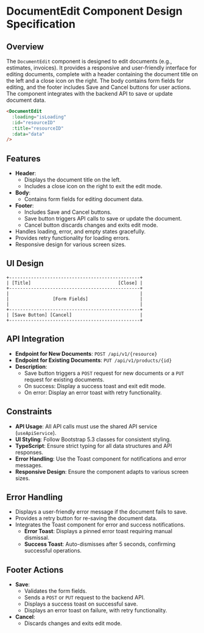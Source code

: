 # DocumentEdit Component Design Specification

## Overview

The `DocumentEdit` component is designed to edit documents (e.g., estimates, invoices). It provides a responsive and user-friendly interface for editing documents, complete with a header containing the document title on the left and a close icon on the right. The body contains form fields for editing, and the footer includes Save and Cancel buttons for user actions. The component integrates with the backend API to save or update document data.

```html
<DocumentEdit
  :loading="isLoading"
  :id="resourceID"
  :title="resourceID"
  :data="data"
/>
```

## Features

- **Header**:
  - Displays the document title on the left.
  - Includes a close icon on the right to exit the edit mode.
- **Body**:
  - Contains form fields for editing document data.
- **Footer**:
  - Includes Save and Cancel buttons.
  - Save button triggers API calls to save or update the document.
  - Cancel button discards changes and exits edit mode.
- Handles loading, error, and empty states gracefully.
- Provides retry functionality for loading errors.
- Responsive design for various screen sizes.

## UI Design

```text
+------------------------------------------------+
| [Title]                                [Close] |
+------------------------------------------------+
|                                                |
|                [Form Fields]                   |
|                                                |
+------------------------------------------------+
| [Save Button] [Cancel]                         |
+------------------------------------------------+
```

## API Integration

- **Endpoint for New Documents**: `POST /api/v1/{resource}`
- **Endpoint for Existing Documents**: `PUT /api/v1/products/{id}`
- **Description**:
  - Save button triggers a `POST` request for new documents or a `PUT` request for existing documents.
  - On success: Display a success toast and exit edit mode.
  - On error: Display an error toast with retry functionality.

## Constraints

- **API Usage**: All API calls must use the shared API service (`useApiService`).
- **UI Styling**: Follow Bootstrap 5.3 classes for consistent styling.
- **TypeScript**: Ensure strict typing for all data structures and API responses.
- **Error Handling**: Use the Toast component for notifications and error messages.
- **Responsive Design**: Ensure the component adapts to various screen sizes.

## Error Handling

- Displays a user-friendly error message if the document fails to save.
- Provides a retry button for re-saving the document data.
- Integrates the Toast component for error and success notifications.
  - **Error Toast**: Displays a pinned error toast requiring manual dismissal.
  - **Success Toast**: Auto-dismisses after 5 seconds, confirming successful operations.

## Footer Actions

- **Save**:
  - Validates the form fields.
  - Sends a `POST` or `PUT` request to the backend API.
  - Displays a success toast on successful save.
  - Displays an error toast on failure, with retry functionality.
- **Cancel**:
  - Discards changes and exits edit mode.